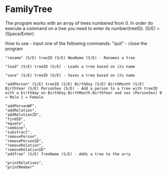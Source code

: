 # FamilyTree

The program works with an array of trees numbered from 0. In order do execute a command on a tree you need to enter its number(treeID).
(S/E) = (Space/Enter)

How to use - input one of the following commands:
 	"quit" - close the program
	
	"rename" (S/E) treeID (S/E) NewName (S/E) - Renames a tree
	
	"load" (S/E) treeID (S/E) - Loads a tree based on its name
	
	"save" (S/E) treeID (S/E) - Saves a tree based on its name
	
	"addPerson" (S/E) treeID (S/E) BirthDay (S/E) BirthMonth (S/E) BirthYear (S/E) PersonSex (S/E) - Add a person to a tree with treeID with a birthday on BirthDay.BirthMonth.BirthYear and sex (PersonSex) 0 = Male 1 = Female
	
	"addPersonWP",      
	"addRelation",      
	"addRelationID",    
	"findID",           
	"equate",           
	"combine",          
	"substract",        
	"removePerson",     
	"removePersonID",  
	"removeRelation",   
	"removeRelationID"
	"addTree" (S/E) TreeName (S/E) - Adds a tree to the arry
	
	"printRelatives",  
	"printMember"
